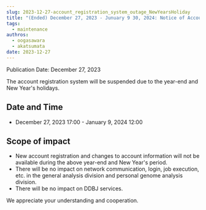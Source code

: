 ```yaml
---
slug: 2023-12-27-account_registration_system_outage_NewYearsHoliday
title: "(Ended) December 27, 2023 - Junuary 9 30, 2024: Notice of Account Registration System Outage from December 27 to January 9"
tags:
  - maintenance
authros:
  - oogasawara
  - akatsumata
date: 2023-12-27
---
```


Publication Date: December 27, 2023


The account registration system will be suspended due to the year-end and New Year's holidays.

## Date and Time
- December 27, 2023 17:00 - January 9, 2024 12:00

## Scope of impact
- New account registration and changes to account information will not be available during the above year-end and New Year's period.
- There will be no impact on network communication, login, job execution, etc. in the general analysis division and personal genome analysis division.
- There will be no impact on DDBJ services.

We appreciate your understanding and cooperation.
